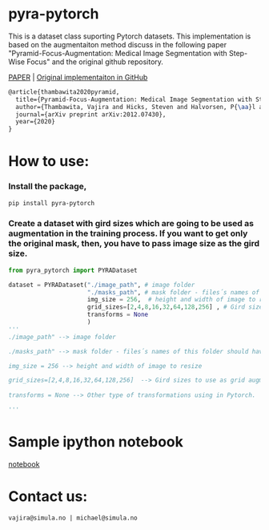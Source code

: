 # pyra-pytorch

This is a dataset class suporting Pytorch datasets. This implementation is based on the augmentaiton method discuss in the following paper "Pyramid-Focus-Augmentation: Medical Image Segmentation
with Step-Wise Focus" and the original github repository. 

[PAPER](https://arxiv.org/pdf/2012.07430v1.pdf) | [Original implementaiton in GitHub](https://vlbthambawita.github.io/PYRA/)



```latex
@article{thambawita2020pyramid,
  title={Pyramid-Focus-Augmentation: Medical Image Segmentation with Step-Wise Focus},
  author={Thambawita, Vajira and Hicks, Steven and Halvorsen, P{\aa}l and Riegler, Michael A},
  journal={arXiv preprint arXiv:2012.07430},
  year={2020}
}
```

# How to use:

### Install the package,
```bash
pip install pyra-pytorch
```

### Create a dataset with gird sizes which are going to be used as augmentation in the training process. If you want to get only the original mask, then, you have to pass image size as the gird size. 

```python
from pyra_pytorch import PYRADataset

dataset = PYRADataset("./image_path", # image folder
                      "./masks_path", # mask folder - files´s names of this folder should have image names as prefix to find correct image and mask pairs.
                      img_size = 256,  # height and width of image to resize
                      grid_sizes=[2,4,8,16,32,64,128,256] , # Gird sizes to use as grid augmentation. Note that, the image size after resizing ()
                      transforms = None
                      )
'''
./image_path" --> image folder

./masks_path" --> mask folder - files´s names of this folder should have image names as prefix to find correct image and mask pairs.

img_size = 256 --> height and width of image to resize

grid_sizes=[2,4,8,16,32,64,128,256]  --> Gird sizes to use as grid augmentation. Note that, the image size after resizing (in this case, it is 256) shoud be divisible by these grid sizes.
                      
transforms = None --> Other type of transformations using in Pytorch. 

'''
```

# Sample ipython notebook

[notebook](https://github.com/vlbthambawita/pyra-pytorch/blob/main/tutorial/load_data_with_PYRA.ipynb)


# Contact us:
```
vajira@simula.no | michael@simula.no
```